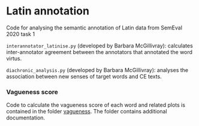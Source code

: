 # Latin annotation 
Code for analysing the semantic annotation of Latin data from SemEval 2020 task 1

`interannotator_latinise.py` (developed by Barbara McGillivray): calculates inter-annotator agreement between the annotators that annotated the word virtus.

`diachronic_analysis.py` (developed by Barbara McGillivray): analyses the association between new senses of target words and CE texts.



### Vagueness score
Code to calculate the vagueness score of each word and related plots is contained in the folder [vagueness](https://github.com/alan-turing-institute/latin_annotation/tree/master/vagueness). The folder contains additional documentation.

